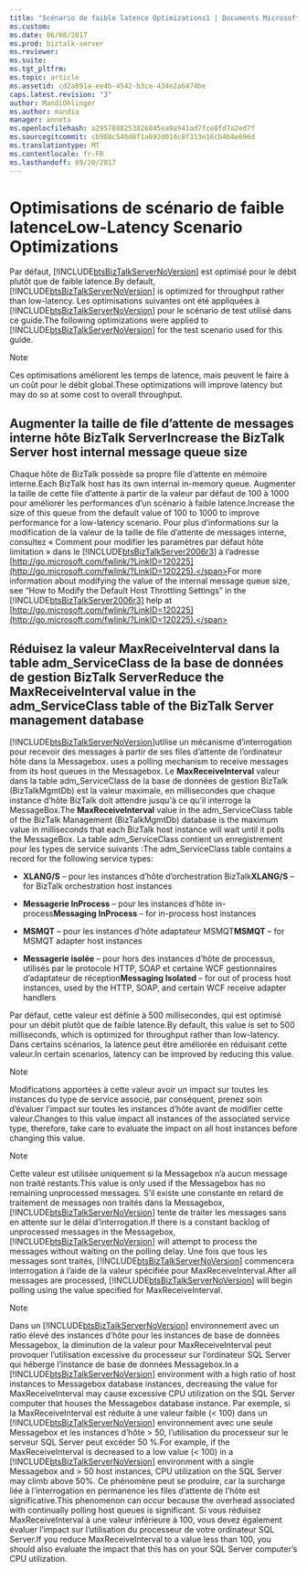 ```yaml
---
title: "Scénario de faible latence Optimizations1 | Documents Microsoft"
ms.custom: 
ms.date: 06/08/2017
ms.prod: biztalk-server
ms.reviewer: 
ms.suite: 
ms.tgt_pltfrm: 
ms.topic: article
ms.assetid: cd2a891a-ee4b-4542-b3ce-434e2a6474be
caps.latest.revision: "3"
author: MandiOhlinger
ms.author: mandia
manager: anneta
ms.openlocfilehash: a2957888253826845ea9a941ad7fce8fd7a2ed7f
ms.sourcegitcommit: cb908c540d8f1a692d01dc8f313e16cb4b4e696d
ms.translationtype: MT
ms.contentlocale: fr-FR
ms.lasthandoff: 09/20/2017
---
```

# <a name="low-latency-scenario-optimizations"></a><span data-ttu-id="0b71b-102">Optimisations de scénario de faible latence</span><span class="sxs-lookup"><span data-stu-id="0b71b-102">Low-Latency Scenario Optimizations</span></span>
<span data-ttu-id="0b71b-103">Par défaut, [!INCLUDE[btsBizTalkServerNoVersion](../includes/btsbiztalkservernoversion-md.md)] est optimisé pour le débit plutôt que de faible latence.</span><span class="sxs-lookup"><span data-stu-id="0b71b-103">By default, [!INCLUDE[btsBizTalkServerNoVersion](../includes/btsbiztalkservernoversion-md.md)] is optimized for throughput rather than low-latency.</span></span> <span data-ttu-id="0b71b-104">Les optimisations suivantes ont été appliquées à [!INCLUDE[btsBizTalkServerNoVersion](../includes/btsbiztalkservernoversion-md.md)] pour le scénario de test utilisé dans ce guide.</span><span class="sxs-lookup"><span data-stu-id="0b71b-104">The following optimizations were applied to [!INCLUDE[btsBizTalkServerNoVersion](../includes/btsbiztalkservernoversion-md.md)] for the test scenario used for this guide.</span></span>  
  
> [!NOTE]  
>  <span data-ttu-id="0b71b-105">Ces optimisations améliorent les temps de latence, mais peuvent le faire à un coût pour le débit global.</span><span class="sxs-lookup"><span data-stu-id="0b71b-105">These optimizations will improve latency but may do so at some cost to overall throughput.</span></span>  
  
## <a name="increase-the-biztalk-server-host-internal-message-queue-size"></a><span data-ttu-id="0b71b-106">Augmenter la taille de file d’attente de messages interne hôte BizTalk Server</span><span class="sxs-lookup"><span data-stu-id="0b71b-106">Increase the BizTalk Server host internal message queue size</span></span>  
 <span data-ttu-id="0b71b-107">Chaque hôte de BizTalk possède sa propre file d’attente en mémoire interne.</span><span class="sxs-lookup"><span data-stu-id="0b71b-107">Each BizTalk host has its own internal in-memory queue.</span></span> <span data-ttu-id="0b71b-108">Augmenter la taille de cette file d’attente à partir de la valeur par défaut de 100 à 1000 pour améliorer les performances d’un scénario à faible latence.</span><span class="sxs-lookup"><span data-stu-id="0b71b-108">Increase the size of this queue from the default value of 100 to 1000 to improve performance for a low-latency scenario.</span></span> <span data-ttu-id="0b71b-109">Pour plus d’informations sur la modification de la valeur de la taille de file d’attente de messages interne, consultez « Comment pour modifier les paramètres par défaut hôte limitation » dans le [!INCLUDE[btsBizTalkServer2006r3](../includes/btsbiztalkserver2006r3-md.md)] à l’adresse [http://go.microsoft.com/fwlink/?LinkID=120225](http://go.microsoft.com/fwlink/?LinkID=120225).</span><span class="sxs-lookup"><span data-stu-id="0b71b-109">For more information about modifying the value of the internal message queue size, see “How to Modify the Default Host Throttling Settings” in the [!INCLUDE[btsBizTalkServer2006r3](../includes/btsbiztalkserver2006r3-md.md)] help at [http://go.microsoft.com/fwlink/?LinkID=120225](http://go.microsoft.com/fwlink/?LinkID=120225).</span></span>  
  
## <a name="reduce-the-maxreceiveinterval-value-in-the-admserviceclass-table-of-the-biztalk-server-management-database"></a><span data-ttu-id="0b71b-110">Réduisez la valeur MaxReceiveInterval dans la table adm_ServiceClass de la base de données de gestion BizTalk Server</span><span class="sxs-lookup"><span data-stu-id="0b71b-110">Reduce the MaxReceiveInterval value in the adm_ServiceClass table of the BizTalk Server management database</span></span>  
 [!INCLUDE[btsBizTalkServerNoVersion](../includes/btsbiztalkservernoversion-md.md)]<span data-ttu-id="0b71b-111">utilise un mécanisme d’interrogation pour recevoir des messages à partir de ses files d’attente de l’ordinateur hôte dans la Messagebox.</span><span class="sxs-lookup"><span data-stu-id="0b71b-111"> uses a polling mechanism to receive messages from its host queues in the Messagebox.</span></span> <span data-ttu-id="0b71b-112">Le **MaxReceiveInterval** valeur dans la table adm_ServiceClass de la base de données de gestion BizTalk (BizTalkMgmtDb) est la valeur maximale, en millisecondes que chaque instance d’hôte BizTalk doit attendre jusqu'à ce qu’il interroge la MessageBox.</span><span class="sxs-lookup"><span data-stu-id="0b71b-112">The **MaxReceiveInterval** value in the adm_ServiceClass table of the BizTalk Management (BizTalkMgmtDb) database is the maximum value in milliseconds that each BizTalk host instance will wait until it polls the MessageBox.</span></span> <span data-ttu-id="0b71b-113">La table adm_ServiceClass contient un enregistrement pour les types de service suivants :</span><span class="sxs-lookup"><span data-stu-id="0b71b-113">The adm_ServiceClass table contains a record for the following service types:</span></span>  
  
-   <span data-ttu-id="0b71b-114">**XLANG/S** – pour les instances d’hôte d’orchestration BizTalk</span><span class="sxs-lookup"><span data-stu-id="0b71b-114">**XLANG/S** – for BizTalk orchestration host instances</span></span>  
  
-   <span data-ttu-id="0b71b-115">**Messagerie InProcess** – pour les instances d’hôte in-process</span><span class="sxs-lookup"><span data-stu-id="0b71b-115">**Messaging InProcess** – for in-process host instances</span></span>  
  
-   <span data-ttu-id="0b71b-116">**MSMQT** – pour les instances d’hôte adaptateur MSMQT</span><span class="sxs-lookup"><span data-stu-id="0b71b-116">**MSMQT** – for MSMQT adapter host instances</span></span>  
  
-   <span data-ttu-id="0b71b-117">**Messagerie isolée** – pour hors des instances d’hôte de processus, utilisés par le protocole HTTP, SOAP et certaine WCF gestionnaires d’adaptateur de réception</span><span class="sxs-lookup"><span data-stu-id="0b71b-117">**Messaging Isolated** – for out of process host instances, used by the HTTP, SOAP, and certain WCF receive adapter handlers</span></span>  
  
 <span data-ttu-id="0b71b-118">Par défaut, cette valeur est définie à 500 millisecondes, qui est optimisé pour un débit plutôt que de faible latence.</span><span class="sxs-lookup"><span data-stu-id="0b71b-118">By default, this value is set to 500 milliseconds, which is optimized for throughput rather than low-latency.</span></span> <span data-ttu-id="0b71b-119">Dans certains scénarios, la latence peut être améliorée en réduisant cette valeur.</span><span class="sxs-lookup"><span data-stu-id="0b71b-119">In certain scenarios, latency can be improved by reducing this value.</span></span>  
  
> [!NOTE]  
>  <span data-ttu-id="0b71b-120">Modifications apportées à cette valeur avoir un impact sur toutes les instances du type de service associé, par conséquent, prenez soin d’évaluer l’impact sur toutes les instances d’hôte avant de modifier cette valeur.</span><span class="sxs-lookup"><span data-stu-id="0b71b-120">Changes to this value impact all instances of the associated service type, therefore, take care to evaluate the impact on all host instances before changing this value.</span></span>  
  
> [!NOTE]  
>  <span data-ttu-id="0b71b-121">Cette valeur est utilisée uniquement si la Messagebox n’a aucun message non traité restants.</span><span class="sxs-lookup"><span data-stu-id="0b71b-121">This value is only used if the Messagebox has no remaining unprocessed messages.</span></span> <span data-ttu-id="0b71b-122">S’il existe une constante en retard de traitement de messages non traités dans la Messagebox, [!INCLUDE[btsBizTalkServerNoVersion](../includes/btsbiztalkservernoversion-md.md)] tente de traiter les messages sans en attente sur le délai d’interrogation.</span><span class="sxs-lookup"><span data-stu-id="0b71b-122">If there is a constant backlog of unprocessed messages in the Messagebox, [!INCLUDE[btsBizTalkServerNoVersion](../includes/btsbiztalkservernoversion-md.md)] will attempt to process the messages without waiting on the polling delay.</span></span> <span data-ttu-id="0b71b-123">Une fois que tous les messages sont traités, [!INCLUDE[btsBizTalkServerNoVersion](../includes/btsbiztalkservernoversion-md.md)] commencera interrogation à l’aide de la valeur spécifiée pour MaxReceiveInterval.</span><span class="sxs-lookup"><span data-stu-id="0b71b-123">After all messages are processed, [!INCLUDE[btsBizTalkServerNoVersion](../includes/btsbiztalkservernoversion-md.md)] will begin polling using the value specified for MaxReceiveInterval.</span></span>  
  
> [!NOTE]  
>  <span data-ttu-id="0b71b-124">Dans un [!INCLUDE[btsBizTalkServerNoVersion](../includes/btsbiztalkservernoversion-md.md)] environnement avec un ratio élevé des instances d’hôte pour les instances de base de données Messagebox, la diminution de la valeur pour MaxReceiveInterval peut provoquer l’utilisation excessive du processeur sur l’ordinateur SQL Server qui héberge l’instance de base de données Messagebox.</span><span class="sxs-lookup"><span data-stu-id="0b71b-124">In a [!INCLUDE[btsBizTalkServerNoVersion](../includes/btsbiztalkservernoversion-md.md)] environment with a high ratio of host instances to Messagebox database instances, decreasing the value for MaxReceiveInterval may cause excessive CPU utilization on the SQL Server computer that houses the Messagebox database instance.</span></span> <span data-ttu-id="0b71b-125">Par exemple, si la MaxReceiveInterval est réduite à une valeur faible (\< 100) dans un [!INCLUDE[btsBizTalkServerNoVersion](../includes/btsbiztalkservernoversion-md.md)] environnement avec une seule Messagebox et les instances d’hôte > 50, l’utilisation du processeur sur le serveur SQL Server peut excéder 50 %.</span><span class="sxs-lookup"><span data-stu-id="0b71b-125">For example, if the MaxReceiveInterval is decreased to a low value (\< 100) in a [!INCLUDE[btsBizTalkServerNoVersion](../includes/btsbiztalkservernoversion-md.md)] environment with a single Messagebox and > 50 host instances, CPU utilization on the SQL Server may climb above 50%.</span></span> <span data-ttu-id="0b71b-126">Ce phénomène peut se produire, car la surcharge liée à l’interrogation en permanence les files d’attente de l’hôte est significative.</span><span class="sxs-lookup"><span data-stu-id="0b71b-126">This phenomenon can occur because the overhead associated with continually polling host queues is significant.</span></span> <span data-ttu-id="0b71b-127">Si vous réduisez MaxReceiveInterval à une valeur inférieure à 100, vous devez également évaluer l’impact sur l’utilisation du processeur de votre ordinateur SQL Server.</span><span class="sxs-lookup"><span data-stu-id="0b71b-127">If you reduce MaxReceiveInterval to a value less than 100, you should also evaluate the impact that this has on your SQL Server computer’s CPU utilization.</span></span>